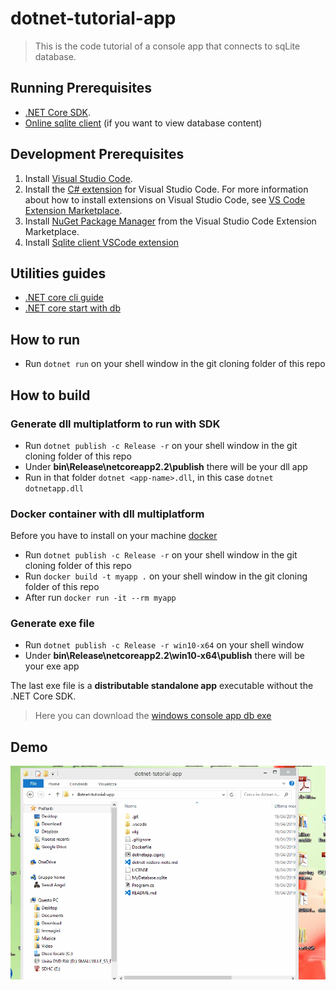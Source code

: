 # dotnet-tutorial-app

> This is the code tutorial of a console app that connects to sqLite database.


## Running Prerequisites

* [.NET Core SDK](https://www.microsoft.com/net/download/core).
* [Online sqlite client](https://sqliteonline.com/) (if you want to view database content)

## Development Prerequisites

1. Install [Visual Studio Code](https://code.visualstudio.com/).
2. Install the [C# extension](https://marketplace.visualstudio.com/items?itemName=ms-vscode.csharp) for Visual Studio Code. For more information about how to install extensions on Visual Studio Code, see [VS Code Extension Marketplace](https://code.visualstudio.com/docs/editor/extension-gallery).
3. Install [NuGet Package Manager](https://marketplace.visualstudio.com/items?itemName=jmrog.vscode-nuget-package-manager) from the Visual Studio Code Extension Marketplace.
4. Install [Sqlite client VSCode extension](https://github.com/AlexCovizzi/vscode-sqlite)

## Utilities guides

* [.NET core cli guide](https://docs.microsoft.com/it-it/dotnet/core/tools/?tabs=netcore2x)
* [.NET core start with db](https://www.microsoft.com/en-us/sql-server/developer-get-started/csharp/win/step/2.html)


## How to run

* Run ```dotnet run``` on your shell window in the git cloning folder of this repo

## How to build

### Generate dll multiplatform to run with SDK

* Run ```dotnet publish -c Release -r``` on your shell window in the git cloning folder of this repo
* Under **bin\Release\netcoreapp2.2\publish** there will be your dll app
* Run in that folder ```dotnet <app-name>.dll```, in this case ```dotnet dotnetapp.dll```

### Docker container with dll multiplatform

Before you have to install on your machine [docker](https://docs.docker.com/docker-for-windows/install/)

* Run ```dotnet publish -c Release -r``` on your shell window in the git cloning folder of this repo
* Run ```docker build -t myapp .``` on your shell window in the git cloning folder of this repo
* After run ```docker run -it --rm myapp``` 

### Generate exe file

* Run ```dotnet publish -c Release -r win10-x64``` on your shell window
* Under **bin\Release\netcoreapp2.2\win10-x64\publish** there will be your exe app

The last exe file is a **distributable standalone app** executable without the .NET Core SDK.

> Here you can download the [windows console app db exe](https://github.com/amanganiello90/dotnet-tutorial-app/archive/distributable-db-app.zip)


## Demo

![demo.gif](demo.gif)
